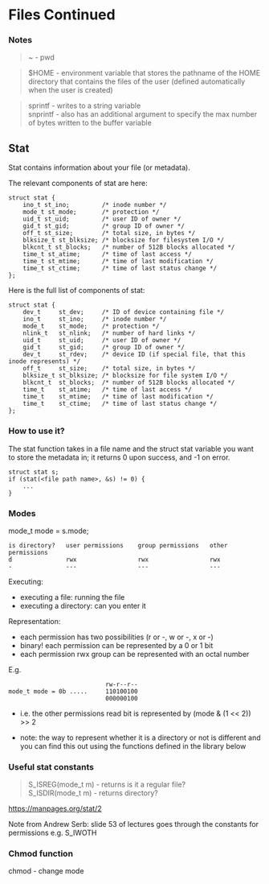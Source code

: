 # Files Continued

### Notes
> ~ - pwd

> $HOME - environment variable that stores the pathname of the HOME directory that contains the files of the user (defined automatically when the user is created)

> sprintf - writes to a string variable \
> snprintf - also has an additional argument to specify the max number of bytes written to the buffer variable

## Stat

Stat contains information about your file (or metadata). 

The relevant components of stat are here:
```
struct stat {
    ino_t st_ino;         /* inode number */
    mode_t st_mode;       /* protection */
    uid_t st_uid;         /* user ID of owner */
    gid_t st_gid;         /* group ID of owner */
    off_t st_size;        /* total size, in bytes */
    blksize_t st_blksize; /* blocksize for filesystem I/O */
    blkcnt_t st_blocks;   /* number of 512B blocks allocated */
    time_t st_atime;      /* time of last access */
    time_t st_mtime;      /* time of last modification */
    time_t st_ctime;      /* time of last status change */
};
```

Here is the full list of components of stat:

```
struct stat {
    dev_t     st_dev;     /* ID of device containing file */
    ino_t     st_ino;     /* inode number */ 
    mode_t    st_mode;    /* protection */
    nlink_t   st_nlink;   /* number of hard links */ 
    uid_t     st_uid;     /* user ID of owner */ 
    gid_t     st_gid;     /* group ID of owner */
    dev_t     st_rdev;    /* device ID (if special file, that this inode represents) */
    off_t     st_size;    /* total size, in bytes */
    blksize_t st_blksize; /* blocksize for file system I/O */
    blkcnt_t  st_blocks;  /* number of 512B blocks allocated */
    time_t    st_atime;   /* time of last access */
    time_t    st_mtime;   /* time of last modification */
    time_t    st_ctime;   /* time of last status change */
};
```

### How to use it?

The stat function takes in a file name and the struct stat variable you want to store the metadata in; it returns 0 upon success, and -1 on error.

```
struct stat s;
if (stat(<file path name>, &s) != 0) {
    ...
}
```

### Modes

mode_t mode = s.mode;

```
is directory?   user permissions    group permissions   other permissions
d               rwx                 rwx                 rwx
-               ---                 ---                 ---
```

Executing:
- executing a file: running the file
- executing a directory: can you enter it

Representation:
- each permission has two possibilities (r or -, w or -, x or -)
- binary! each permission can be represented by a 0 or 1 bit
- each permission rwx group can be represented with an octal number

E.g.
```
                           rw-r--r--
mode_t mode = 0b .....     110100100
                           000000100
```

- i.e. the other permissions read bit is represented by (mode & (1 << 2)) >> 2

- note: the way to represent whether it is a directory or not is different and you can find this out using the functions defined in the library below

### Useful stat constants

> S_ISREG(mode_t m) - returns is it a regular file? \
> S_ISDIR(mode_t m) - returns directory?

https://manpages.org/stat/2

Note from Andrew Serb: slide 53 of lectures goes through the constants for permissions e.g. S_IWOTH

### Chmod function

chmod - change mode
